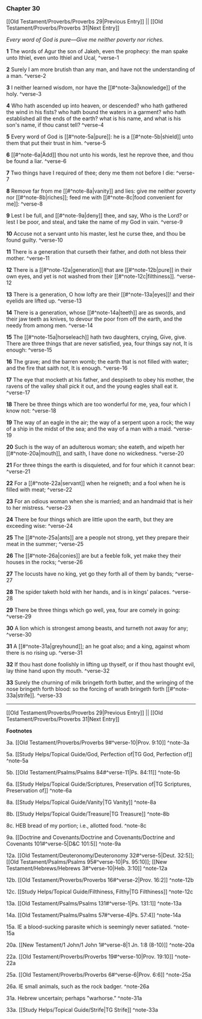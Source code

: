 ### Chapter 30

[[Old Testament/Proverbs/Proverbs 29|Previous Entry]]  ||  [[Old Testament/Proverbs/Proverbs 31|Next Entry]]

*Every word of God is pure—Give me neither poverty nor riches.*

**1**  The words of Agur the son of Jakeh, even the prophecy: the man spake unto Ithiel, even unto Ithiel and Ucal, ^verse-1

**2**  Surely I am more brutish than any man, and have not the understanding of a man. ^verse-2

**3**  I neither learned wisdom, nor have the [[#^note-3a|knowledge]] of the holy. ^verse-3

**4**  Who hath ascended up into heaven, or descended? who hath gathered the wind in his fists? who hath bound the waters in a garment? who hath established all the ends of the earth? what is his name, and what is his son's name, if thou canst tell? ^verse-4

**5**  Every word of God is [[#^note-5a|pure]]: he is a [[#^note-5b|shield]] unto them that put their trust in him. ^verse-5

**6**  [[#^note-6a|Add]] thou not unto his words, lest he reprove thee, and thou be found a liar. ^verse-6

**7**  Two things have I required of thee; deny me them not before I die: ^verse-7

**8**  Remove far from me [[#^note-8a|vanity]] and lies: give me neither poverty nor [[#^note-8b|riches]]; feed me with [[#^note-8c|food convenient for me]]: ^verse-8

**9**  Lest I be full, and [[#^note-9a|deny]] thee, and say, Who is the Lord? or lest I be poor, and steal, and take the name of my God in vain. ^verse-9

**10**  Accuse not a servant unto his master, lest he curse thee, and thou be found guilty. ^verse-10

**11**  There is a generation that curseth their father, and doth not bless their mother. ^verse-11

**12**  There is a [[#^note-12a|generation]] that are [[#^note-12b|pure]] in their own eyes, and yet is not washed from their [[#^note-12c|filthiness]]. ^verse-12

**13**  There is a generation, O how lofty are their [[#^note-13a|eyes]]! and their eyelids are lifted up. ^verse-13

**14**  There is a generation, whose [[#^note-14a|teeth]] are as swords, and their jaw teeth as knives, to devour the poor from off the earth, and the needy from among men. ^verse-14

**15**  The [[#^note-15a|horseleach]] hath two daughters, crying, Give, give. There are three things that are never satisfied, yea, four things say not, It is enough: ^verse-15

**16**  The grave; and the barren womb; the earth that is not filled with water; and the fire that saith not, It is enough. ^verse-16

**17**  The eye that mocketh at his father, and despiseth to obey his mother, the ravens of the valley shall pick it out, and the young eagles shall eat it. ^verse-17

**18**  There be three things which are too wonderful for me, yea, four which I know not: ^verse-18

**19**  The way of an eagle in the air; the way of a serpent upon a rock; the way of a ship in the midst of the sea; and the way of a man with a maid. ^verse-19

**20**  Such is the way of an adulterous woman; she eateth, and wipeth her [[#^note-20a|mouth]], and saith, I have done no wickedness. ^verse-20

**21**  For three things the earth is disquieted, and for four which it cannot bear: ^verse-21

**22**  For a [[#^note-22a|servant]] when he reigneth; and a fool when he is filled with meat; ^verse-22

**23**  For an odious woman when she is married; and an handmaid that is heir to her mistress. ^verse-23

**24**  There be four things which are little upon the earth, but they are exceeding wise: ^verse-24

**25**  The [[#^note-25a|ants]] are a people not strong, yet they prepare their meat in the summer; ^verse-25

**26**  The [[#^note-26a|conies]] are but a feeble folk, yet make they their houses in the rocks; ^verse-26

**27**  The locusts have no king, yet go they forth all of them by bands; ^verse-27

**28**  The spider taketh hold with her hands, and is in kings' palaces. ^verse-28

**29**  There be three things which go well, yea, four are comely in going: ^verse-29

**30**  A lion which is strongest among beasts, and turneth not away for any; ^verse-30

**31**  A [[#^note-31a|greyhound]]; an he goat also; and a king, against whom there is no rising up. ^verse-31

**32**  If thou hast done foolishly in lifting up thyself, or if thou hast thought evil, lay thine hand upon thy mouth. ^verse-32

**33**  Surely the churning of milk bringeth forth butter, and the wringing of the nose bringeth forth blood: so the forcing of wrath bringeth forth [[#^note-33a|strife]]. ^verse-33


---
[[Old Testament/Proverbs/Proverbs 29|Previous Entry]]  ||  [[Old Testament/Proverbs/Proverbs 31|Next Entry]]


**Footnotes**


3a. [[Old Testament/Proverbs/Proverbs 9#^verse-10|Prov. 9:10]] ^note-3a

5a. [[Study Helps/Topical Guide/God, Perfection of|TG God, Perfection of]] ^note-5a

5b. [[Old Testament/Psalms/Psalms 84#^verse-11|Ps. 84:11]] ^note-5b

6a. [[Study Helps/Topical Guide/Scriptures, Preservation of|TG Scriptures, Preservation of]] ^note-6a

8a. [[Study Helps/Topical Guide/Vanity|TG Vanity]] ^note-8a

8b. [[Study Helps/Topical Guide/Treasure|TG Treasure]] ^note-8b

8c. HEB bread of my portion; i.e., allotted food. ^note-8c

9a. [[Doctrine and Covenants/Doctrine and Covenants/Doctrine and Covenants 101#^verse-5|D&C 101:5]] ^note-9a

12a. [[Old Testament/Deuteronomy/Deuteronomy 32#^verse-5|Deut. 32:5]]; [[Old Testament/Psalms/Psalms 95#^verse-10|Ps. 95:10]]; [[New Testament/Hebrews/Hebrews 3#^verse-10|Heb. 3:10]] ^note-12a

12b. [[Old Testament/Proverbs/Proverbs 16#^verse-2|Prov. 16:2]] ^note-12b

12c. [[Study Helps/Topical Guide/Filthiness, Filthy|TG Filthiness]] ^note-12c

13a. [[Old Testament/Psalms/Psalms 131#^verse-1|Ps. 131:1]] ^note-13a

14a. [[Old Testament/Psalms/Psalms 57#^verse-4|Ps. 57:4]] ^note-14a

15a. IE a blood-sucking parasite which is seemingly never satiated. ^note-15a

20a. [[New Testament/1 John/1 John 1#^verse-8|1 Jn. 1:8 (8-10)]] ^note-20a

22a. [[Old Testament/Proverbs/Proverbs 19#^verse-10|Prov. 19:10]] ^note-22a

25a. [[Old Testament/Proverbs/Proverbs 6#^verse-6|Prov. 6:6]] ^note-25a

26a. IE small animals, such as the rock badger. ^note-26a

31a. Hebrew uncertain; perhaps "warhorse." ^note-31a

33a. [[Study Helps/Topical Guide/Strife|TG Strife]] ^note-33a